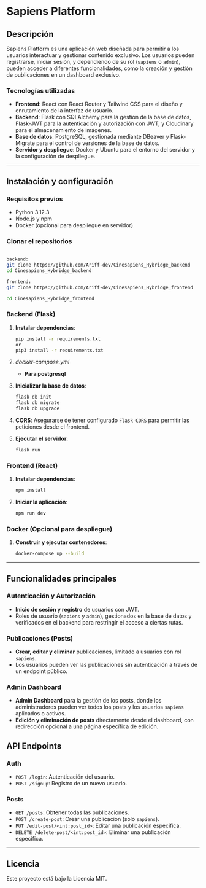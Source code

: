 
# Sapiens Platform

## Descripción
Sapiens Platform es una aplicación web diseñada para permitir a los usuarios interactuar y gestionar contenido exclusivo. Los usuarios pueden registrarse, iniciar sesión, y dependiendo de su rol (`sapiens` o `admin`), pueden acceder a diferentes funcionalidades, como la creación y gestión de publicaciones en un dashboard exclusivo.

### Tecnologías utilizadas
- **Frontend**: React con React Router y Tailwind CSS para el diseño y enrutamiento de la interfaz de usuario.
- **Backend**: Flask con SQLAlchemy para la gestión de la base de datos, Flask-JWT para la autenticación y autorización con JWT, y Cloudinary para el almacenamiento de imágenes.
- **Base de datos**: PostgreSQL, gestionada mediante DBeaver y Flask-Migrate para el control de versiones de la base de datos.
- **Servidor y despliegue**: Docker y Ubuntu para el entorno del servidor y la configuración de despliegue.

---

## Instalación y configuración

### Requisitos previos
- Python 3.12.3
- Node.js y npm
- Docker (opcional para despliegue en servidor)

### Clonar el repositorios
```bash

backend: 
git clone https://github.com/Ariff-dev/Cinesapiens_Hybridge_backend
cd Cinesapiens_Hybridge_backend

frontend:
git clone https://github.com/Ariff-dev/Cinesapiens_Hybridge_frontend

cd Cinesapiens_Hybridge_frontend

```

### Backend (Flask)

1. **Instalar dependencias**:
    ```bash
    pip install -r requirements.txt
    or
    pip3 install -r requirements.txt
    ```

2. *docker-compose.yml* 
   - **Para postgresql** 

3. **Inicializar la base de datos**:
    ```bash
    flask db init
    flask db migrate
    flask db upgrade
    ```

4. **CORS**: Asegurarse de tener configurado `Flask-CORS` para permitir las peticiones desde el frontend.

5. **Ejecutar el servidor**:
    ```bash
    flask run
    ```

### Frontend (React)

1. **Instalar dependencias**:
    ```bash
    npm install
    ```

2. **Iniciar la aplicación**:
    ```bash
    npm run dev
    ```

### Docker (Opcional para despliegue)

1. **Construir y ejecutar contenedores**:
    ```bash
    docker-compose up --build
    ```

---

## Funcionalidades principales

### Autenticación y Autorización
- **Inicio de sesión y registro** de usuarios con JWT.
- Roles de usuario (`sapiens` y `admin`), gestionados en la base de datos y verificados en el backend para restringir el acceso a ciertas rutas.

### Publicaciones (Posts)
- **Crear, editar y eliminar** publicaciones, limitado a usuarios con rol `sapiens`.
- Los usuarios pueden ver las publicaciones sin autenticación a través de un endpoint público.

### Admin Dashboard
- **Admin Dashboard** para la gestión de los posts, donde los administradores pueden ver todos los posts y los usuarios `sapiens` aplicados o activos.
- **Edición y eliminación de posts** directamente desde el dashboard, con redirección opcional a una página específica de edición.

## API Endpoints

### Auth
- `POST /login`: Autenticación del usuario.
- `POST /signup`: Registro de un nuevo usuario.

### Posts
- `GET /posts`: Obtener todas las publicaciones.
- `POST /create-post`: Crear una publicación (solo `sapiens`).
- `PUT /edit-post/<int:post_id>`: Editar una publicación específica.
- `DELETE /delete-post/<int:post_id>`: Eliminar una publicación específica.

---


## Licencia

Este proyecto está bajo la Licencia MIT.


